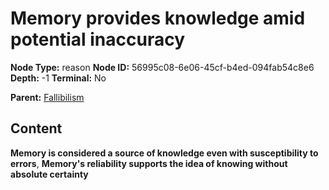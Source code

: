 # Memory provides knowledge amid potential inaccuracy

**Node Type:** reason
**Node ID:** 56995c08-6e06-45cf-b4ed-094fab54c8e6
**Depth:** -1
**Terminal:** No

**Parent:** [Fallibilism](fallibilism.md)

## Content

**Memory is considered a source of knowledge even with susceptibility to errors**, **Memory's reliability supports the idea of knowing without absolute certainty**
